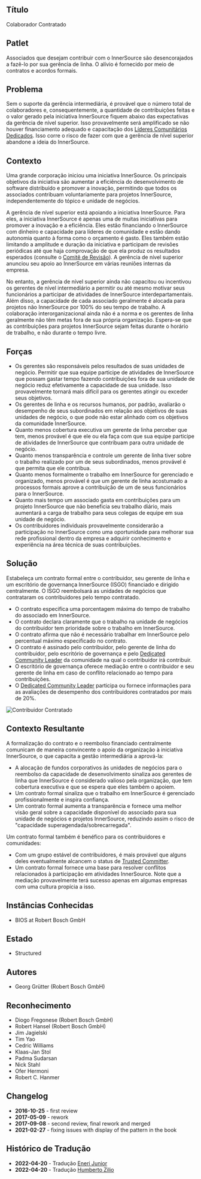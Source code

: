 ## Título

Colaborador Contratado

## Patlet

Associados que desejam contribuir com o InnerSource são desencorajados a fazê-lo por sua gerência de linha. O alívio é fornecido por meio de contratos e acordos formais.

## Problema

Sem o suporte da gerência intermediária, é provável que o número total de colaboradores e, consequentemente, a quantidade de contribuições feitas e o valor gerado pela iniciativa InnerSource fiquem abaixo das expectativas da gerência de nível superior. Isso provavelmente será amplificado se não houver financiamento adequado e capacitação dos [Líderes Comunitários Dedicados](dedicated-community-leader.md). Isso corre o risco de fazer com que a gerência de nível superior abandone a ideia do InnerSource.

## Contexto

Uma grande corporação iniciou uma iniciativa InnerSource. Os principais objetivos da iniciativa são aumentar a eficiência do desenvolvimento de software distribuído e promover a inovação, permitindo que todos os associados contribuam voluntariamente para projetos InnerSource, independentemente do tópico e unidade de negócios.

A gerência de nível superior está apoiando a iniciativa InnerSource. Para eles, a iniciativa InnerSource é apenas uma de muitas iniciativas para promover a inovação e a eficiência. Eles estão financiando o InnerSource com dinheiro e capacidade para líderes de comunidade e estão dando autonomia quanto à forma como o orçamento é gasto. Eles também estão limitando a amplitude e duração da iniciativa e participam de revisões periódicas até que haja comprovação de que ela produz os resultados esperados (consulte o [Comitê de Revisão](review-committee.md)). A gerência de nível superior anunciou seu apoio ao InnerSource em várias reuniões internas da empresa.

No entanto, a gerência de nível superior ainda não capacitou ou incentivou os gerentes de nível intermediário a permitir ou até mesmo motivar seus funcionários a participar de atividades de InnerSource interdepartamentais. Além disso, a capacidade de cada associado geralmente é alocada para projetos não InnerSource por 100% do seu tempo de trabalho. A colaboração interorganizacional ainda não é a norma e os gerentes de linha geralmente não têm metas fora de sua própria organização. Espera-se que as contribuições para projetos InnerSource sejam feitas durante o horário de trabalho, e não durante o tempo livre.

## Forças

- Os gerentes são responsáveis pelos resultados de suas unidades de negócio. Permitir que sua equipe participe de atividades de InnerSource que possam gastar tempo fazendo contribuições fora de sua unidade de negócio reduz efetivamente a capacidade de sua unidade. Isso provavelmente tornará mais difícil para os gerentes atingir ou exceder seus objetivos.
- Os gerentes de linha e os recursos humanos, por padrão, avaliarão o desempenho de seus subordinados em relação aos objetivos de suas unidades de negócio, o que pode não estar alinhado com os objetivos da comunidade InnerSource.
- Quanto menos cobertura executiva um gerente de linha perceber que tem, menos provável é que ele ou ela faça com que sua equipe participe de atividades de InnerSource que contribuam para outra unidade de negócio.
- Quanto menos transparência e controle um gerente de linha tiver sobre o trabalho realizado por um de seus subordinados, menos provável é que permita que ele contribua.
- Quanto menos formalmente o trabalho em InnerSource for gerenciado e organizado, menos provável é que um gerente de linha acostumado a processos formais aprove a contribuição de um de seus funcionários para o InnerSource.
- Quanto mais tempo um associado gasta em contribuições para um projeto InnerSource que não beneficia seu trabalho diário, mais aumentará a carga de trabalho para seus colegas de equipe em sua unidade de negócio.
- Os contribuidores individuais provavelmente considerarão a participação no InnerSource como uma oportunidade para melhorar sua rede profissional dentro da empresa e adquirir conhecimento e experiência na área técnica de suas contribuições.

## Solução

Estabeleça um contrato formal entre o contribuidor, seu gerente de linha e um escritório de governança InnerSource (ISGO) financiado e dirigido centralmente. O ISGO reembolsará as unidades de negócios que contrataram os contribuidores pelo tempo contratado.

- O contrato especifica uma porcentagem máxima do tempo de trabalho do associado em InnerSource.
- O contrato declara claramente que o trabalho na unidade de negócios do contribuidor tem prioridade sobre o trabalho em InnerSource.
- O contrato afirma que não é necessário trabalhar em InnerSource pelo percentual máximo especificado no contrato.
- O contrato é assinado pelo contribuidor, pelo gerente de linha do contribuidor, pelo escritório de governança e pelo [Dedicated Community Leader](dedicated-community-leader.md) da comunidade na qual o contribuidor irá contribuir.
- O escritório de governança oferece mediação entre o contribuidor e seu gerente de linha em caso de conflito relacionado ao tempo para contribuições.
- O [Dedicated Community Leader](dedicated-community-leader.md) participa ou fornece informações para as avaliações de desempenho dos contribuidores contratados por mais de 20%.

![Contribuidor Contratado](../../assets/img/contracted-contributor.png)

## Contexto Resultante

A formalização do contrato e o reembolso financiado centralmente comunicam de maneira convincente o apoio da organização à iniciativa InnerSource, o que capacita a gestão intermediária a aprová-la:

- A alocação de fundos corporativos às unidades de negócios para o reembolso da capacidade de desenvolvimento sinaliza aos gerentes de linha que InnerSource é considerado valioso pela organização, que tem cobertura executiva e que se espera que eles também o apoiem.
- Um contrato formal sinaliza que o trabalho em InnerSource é gerenciado profissionalmente e inspira confiança.
- Um contrato formal aumenta a transparência e fornece uma melhor visão geral sobre a capacidade disponível do associado para sua unidade de negócios e projetos InnerSource, reduzindo assim o risco de "capacidade superagendada/sobrecarregada".

Um contrato formal também é benéfico para os contribuidores e comunidades:

- Com um grupo estável de contribuidores, é mais provável que alguns deles eventualmente alcancem o status de [Trusted Committer](./trusted-committer.md).
- Um contrato formal fornece uma base para resolver conflitos relacionados à participação em atividades InnerSource. Note que a mediação provavelmente terá sucesso apenas em algumas empresas com uma cultura propícia a isso.

## Instâncias Conhecidas

- BIOS at Robert Bosch GmbH

## Estado

* Structured

## Autores

- Georg Grütter (Robert Bosch GmbH)

## Reconhecimento

- Diogo Fregonese (Robert Bosch GmbH)
- Robert Hansel (Robert Bosch GmbH)
- Jim Jagielski
- Tim Yao
- Cedric Williams
- Klaas-Jan Stol
- Padma Sudarsan
- Nick Stahl
- Ofer Hermoni
- Robert C. Hanmer

## Changelog

- **2016-10-25** - first review
- **2017-05-09** - rework
- **2017-09-08** - second review, final rework and merged
- **2021-02-27** - fixing issues with display of the pattern in the book

## Histórico de Tradução

- **2022-04-20** - Tradução [Eneri Junior](https://github.com/jrcosta)
- **2022-04-20** - Tradução [Humberto Zilio](https://github.com/zilio)
